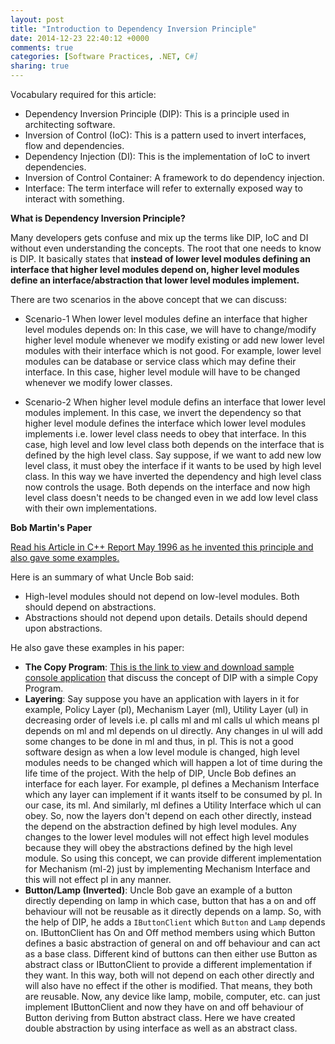 ```yaml
---
layout: post
title: "Introduction to Dependency Inversion Principle"
date: 2014-12-23 22:40:12 +0000
comments: true
categories: [Software Practices, .NET, C#]
sharing: true
---
```


Vocabulary required for this article:

 - Dependency Inversion Principle (DIP): This is a principle used in architecting software.
 - Inversion of Control (IoC): This is a pattern used to invert interfaces, flow and dependencies.
 - Dependency Injection (DI): This is the implementation of IoC to invert dependencies.
 - Inversion of Control Container: A framework to do dependency injection.
 - Interface: The term interface will refer to externally exposed way to interact with something.

**What is Dependency Inversion Principle?**

Many developers gets confuse and mix up the terms like DIP, IoC and DI without even understanding the concepts. The root that one needs to know is DIP. It basically states that **instead of lower level modules defining an interface that higher level modules depend on, higher level modules define an interface/abstraction that lower level modules implement.**

<!-- more -->
There are two scenarios in the above concept that we can discuss: 

 - Scenario-1 When lower level modules define an interface that higher level modules depends on: In this case, we will have to change/modify higher level module whenever we modify existing or add new lower level modules with their interface which is not good. For example, lower level modules can be database or service class which may define their interface. In this case, higher level module will have to be changed whenever we modify lower classes.

 - Scenario-2 When higher level module defins an interface that lower level modules implement. In this case, we invert the dependency so that higher level module defines the interface which lower level modules implements i.e. lower level class needs to obey that interface. In this case, high level and low level class both depends on the interface that is defined by the high level class. Say suppose, if we want to add new low level class, it must obey the interface if it wants to be used by high level class. In this way we have inverted the dependency and high level class now controls the usage. Both depends on the interface and now high level class doesn't needs to be changed even in we add low level class with their own implementations.

**Bob Martin's Paper**

[Read his Article in C++ Report May 1996 as he invented this principle and also gave some examples.](http://www.objectmentor.com/resources/articles/dip.pdf)

Here is an summary of what Uncle Bob said:

 - High-level modules should not depend on low-level modules. Both should depend on abstractions.
 - Abstractions should not depend upon details. Details should depend upon abstractions.

He also gave these examples in his paper:

 - **The Copy Program**: [This is the link to view and download sample console application](https://github.com/siddharth-pandey/TheCopyProgram) that discuss the concept of DIP with a simple Copy Program.
 - **Layering**: Say suppose you have an application with layers in it for example, Policy Layer (pl), Mechanism Layer (ml), Utility Layer (ul) in decreasing order of levels i.e. pl calls ml and ml calls ul which means pl depends on ml and ml depends on ul directly. Any changes in ul will add some changes to be done in ml and thus, in pl. This is not a good software design as when a low level module is changed, high level modules needs to be changed which will happen a lot of time during the life time of the project. With the help of DIP, Uncle Bob defines an interface for each layer. For example, pl defines a Mechanism Interface which any layer can implement if it wants itself to be consumed by pl. In our case, its ml. And similarly, ml defines a Utility Interface which ul can obey. So, now the layers don't depend on each other directly, instead the depend on the abstraction defined by high level modules. Any changes to the lower level modules will not effect high level modules because they will obey the abstractions defined by the high level module. So using this concept, we can provide different implementation for Mechanism (ml-2) just by implementing Mechanism Interface and this will not effect pl in any manner.
 - **Button/Lamp (Inverted)**: Uncle Bob gave an example of a button directly depending on lamp in which case, button that has a on and off behaviour will not be reusable as it directly depends on a lamp. So, with the help of DIP, he adds a `IButtonClient` which `Button` and `Lamp` depends on. IButtonClient has On and Off method members using which Button defines a basic abstraction of general on and off behaviour and can act as a base class. Different kind of buttons can then either use Button as abstract class or IButtonClient to provide a different implementation if they want. In this way, both will not depend on each other directly and will also have no effect if the other is modified. That means, they both are reusable. Now, any device like lamp, mobile, computer, etc. can just implement IButtonClient and now they have on and off behaviour of Button deriving from Button abstract class. Here we have created double abstraction by using interface as well as an abstract class.



